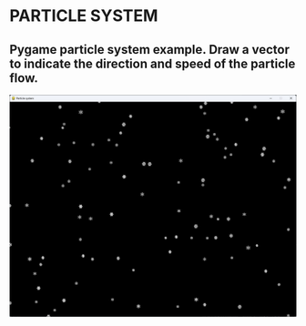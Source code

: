 # PARTICLE SYSTEM

## Pygame particle system example. Draw a vector to indicate the direction and speed of the particle flow.

![SNOW](https://github.com/jeli-t/particles/blob/master/snow.png)